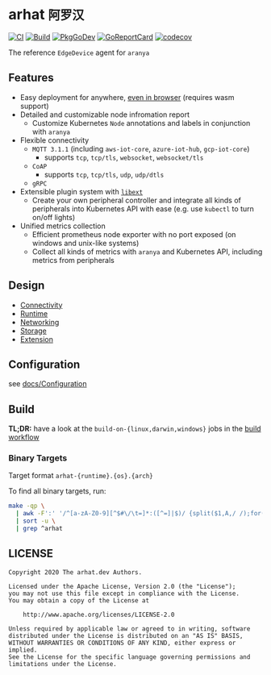 # arhat `阿罗汉`

[![CI](https://github.com/arhat-dev/arhat/workflows/CI/badge.svg)](https://github.com/arhat-dev/arhat/actions?query=workflow%3ACI)
[![Build](https://github.com/arhat-dev/arhat/workflows/Build/badge.svg)](https://github.com/arhat-dev/arhat/actions?query=workflow%3ABuild)
[![PkgGoDev](https://pkg.go.dev/badge/arhat.dev/arhat)](https://pkg.go.dev/arhat.dev/arhat)
[![GoReportCard](https://goreportcard.com/badge/arhat.dev/arhat)](https://goreportcard.com/report/arhat.dev/arhat)
[![codecov](https://codecov.io/gh/arhat-dev/arhat/branch/master/graph/badge.svg)](https://codecov.io/gh/arhat-dev/arhat)

The reference `EdgeDevice` agent for `aranya`

## Features

- Easy deployment for anywhere, [even in browser](./cicd/scripts/wasm) (requires wasm support)
- Detailed and customizable node infromation report
  - Customize Kubernetes `Node` annotations and labels in conjunction with `aranya`
- Flexible connectivity
  - `MQTT 3.1.1` (including `aws-iot-core`, `azure-iot-hub`, `gcp-iot-core`)
    - supports `tcp`, `tcp/tls`, `websocket`, `websocket/tls`
  - `CoAP`
    - supports `tcp`, `tcp/tls`, `udp`, `udp/dtls`
  - `gRPC`
- Extensible plugin system with [`libext`](arhat.dev/libext)
  - Create your own peripheral controller and integrate all kinds of peripherals into Kubernetes API with ease (e.g. use `kubectl` to turn on/off lights)
- Unified metrics collection
  - Efficient prometheus node exporter with no port exposed (on windows and unix-like systems)
  - Collect all kinds of metrics with `aranya` and Kubernetes API, including metrics from peripherals

## Design

- [Connectivity](./docs/Connectivity.md)
- [Runtime](./docs/Runtime.md)
- [Networking](./docs/Networking.md)
- [Storage](./docs/Storage.md)
- [Extension](./docs/Extension.md)

## Configuration

see [docs/Configuration](./docs/Configuration.md)

## Build

__TL;DR:__ have a look at the `build-on-{linux,darwin,windows}` jobs in the [build workflow](./.github/workflows/build.yaml)

### Binary Targets

Target format `arhat-{runtime}.{os}.{arch}`

To find all binary targets, run:

```bash
make -qp \
  | awk -F':' '/^[a-zA-Z0-9][^$#\/\t=]*:([^=]|$)/ {split($1,A,/ /);for(i in A)print A[i]}' \
  | sort -u \
  | grep ^arhat
```

## LICENSE

```text
Copyright 2020 The arhat.dev Authors.

Licensed under the Apache License, Version 2.0 (the "License");
you may not use this file except in compliance with the License.
You may obtain a copy of the License at

    http://www.apache.org/licenses/LICENSE-2.0

Unless required by applicable law or agreed to in writing, software
distributed under the License is distributed on an "AS IS" BASIS,
WITHOUT WARRANTIES OR CONDITIONS OF ANY KIND, either express or implied.
See the License for the specific language governing permissions and
limitations under the License.
```
